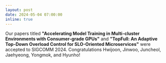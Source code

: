 ```yaml
---
layout: post
date: 2024-05-04 07:00:00
inline: true
---
```


Our papers titled **"Accelerating Model Training in Multi-cluster Environments with Consumer-grade GPUs"** and **"TopFull: An Adaptive Top-Down Overload Control for SLO-Oriented Microservices"** were accepted to SIGCOMM 2024. Congratulations Hwijoon, Jinwoo, Juncheol, Jaehyeong, Yongmok, and Hyunho!